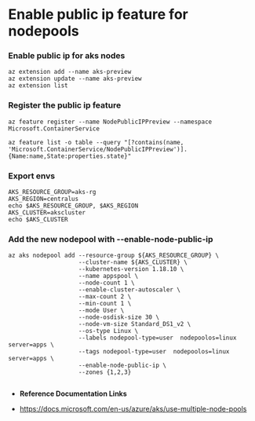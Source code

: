 # Enable public ip feature for nodepools

### Enable public ip for aks nodes

```
az extension add --name aks-preview
az extension update --name aks-preview
az extension list
```

### Register the public ip feature

```
az feature register --name NodePublicIPPreview --namespace Microsoft.ContainerService

az feature list -o table --query "[?contains(name, 'Microsoft.ContainerService/NodePublicIPPreview')].{Name:name,State:properties.state}"
```

### Export envs

```
AKS_RESOURCE_GROUP=aks-rg
AKS_REGION=centralus
echo $AKS_RESOURCE_GROUP, $AKS_REGION
AKS_CLUSTER=akscluster
echo $AKS_CLUSTER
```

### Add the new nodepool with --enable-node-public-ip

```
az aks nodepool add --resource-group ${AKS_RESOURCE_GROUP} \
                    --cluster-name ${AKS_CLUSTER} \
                    --kubernetes-version 1.18.10 \
                    --name appspool \
                    --node-count 1 \
                    --enable-cluster-autoscaler \
                    --max-count 2 \
                    --min-count 1 \
                    --mode User \
                    --node-osdisk-size 30 \
                    --node-vm-size Standard_DS1_v2 \
                    --os-type Linux \
                    --labels nodepool-type=user  nodepoolos=linux server=apps \
                    --tags nodepool-type=user  nodepoolos=linux server=apps \
                    --enable-node-public-ip \
                    --zones {1,2,3}
					
```					

- **Reference Documentation Links**

- https://docs.microsoft.com/en-us/azure/aks/use-multiple-node-pools
